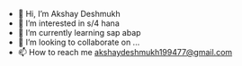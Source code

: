 - 👋 Hi, I’m Akshay Deshmukh
- 👀 I’m interested in s/4 hana
- 🌱 I’m currently learning sap abap
- 💞️ I’m looking to collaborate on ...
- 📫 How to reach me akshaydeshmukh199477@gmail.com

<!---
akshaydeshmukh199477/akshaydeshmukh199477 is a ✨ special ✨ repository because its `README.md` (this file) appears on your GitHub profile.
You can click the Preview link to take a look at your changes.
--->
